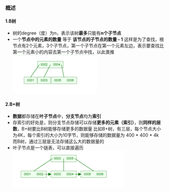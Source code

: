 ### 概述
#### 1.B树
* 树的degree（度）为n，表示该树**最多**只能有**n个子节点**
* 一个**节点中的元素的数量** 等于 **该节点的子节点的数量 - 1**
这样是为了查找，根节点有2个元素，3个子节点，第一个子节点在第一个元素左边，表示要查找比第一个元素小的内容去第一个子节点中找，以此类推
![](./imgs/index_01.png)

#### 2.B+树
* **数据**都存储在**叶子节点**中，**分支节点**均为**索引**
* 存索引的好处是，则分支节点存储可以存储**更多的元素（索引）**，则**同样的层数**，B+树要比B树能够存储更多的数据量
比如B+树，有三层，每个节点大小为4K，每个索引的大小为10字节，则能够存储的数据量为 400 * 400 * 4k
而B树，通过三层是无法存储这么大的数据量的
* 叶子节点是一个链表，可以直接遍历
![](./imgs/index_02.png)

